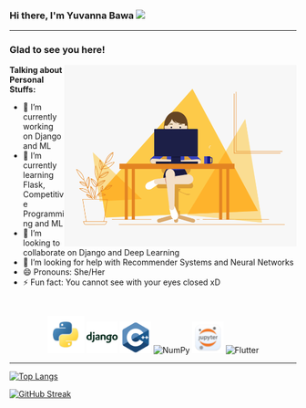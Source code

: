### Hi there, I'm Yuvanna Bawa <img src="https://media.giphy.com/media/hvRJCLFzcasrR4ia7z/giphy.gif" width="25px">

---

### Glad to see you here! &nbsp; 

<img align="right" alt="GIF" src="https://github.com/YB73/YB73/blob/main/Coding%20Gif.gif?raw=true" width="408" height="318" />

**Talking about Personal Stuffs:**

- 🔭 I’m currently working on Django and ML
- 🌱 I’m currently learning Flask, Competitive Programming and ML
- 👯 I’m looking to collaborate on Django and Deep Learning
- 🤔 I’m looking for help with Recommender Systems and Neural Networks
- 😄 Pronouns: She/Her
- ⚡ Fun fact: You cannot see with your eyes closed xD

</br>
<p align="center">
<img src="https://raw.githubusercontent.com/github/explore/80688e429a7d4ef2fca1e82350fe8e3517d3494d/topics/python/python.png" alt="Python" width="65" height="65"/>
<img src="https://raw.githubusercontent.com/github/explore/80688e429a7d4ef2fca1e82350fe8e3517d3494d/topics/django/django.png" alt="Django" width="55" height="55"/>
<img src="https://raw.githubusercontent.com/github/explore/80688e429a7d4ef2fca1e82350fe8e3517d3494d/topics/cpp/cpp.png" alt="C++" width="55" height="55"/>
  <img src="https://raw.githubusercontent.com/numpy/numpy/7e7f4adab814b223f7f917369a72757cd28b10cb/branding/icons/numpylogo.svg" alt="NumPy" width="55" height="55"/>
  <img src="https://github.com/raghavTinker/raghavTinker/blob/main/Logos/jupyter.png?raw=true" alt="Jupyter Notebook" width="55" height="55"/>
  <img src="https://raw.githubusercontent.com/flutter/website/master/src/_assets/image/flutter-lockup-bg.jpg" alt="Flutter" width="55" height="55"/>
</p>

---
<p>

[![Top Langs](https://github-readme-stats.vercel.app/api/top-langs/?username=YB73&layout=compact)](https://github.com/anuraghazra/github-readme-stats)
  
  
[![GitHub Streak](http://github-readme-streak-stats.herokuapp.com?user=YB73&theme=prussian&hide_border=true)](https://git.io/streak-stats)
  
</p>
